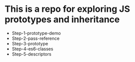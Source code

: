 <h1>This is a repo for exploring JS prototypes and inheritance</h1>

- Step-1-prototype-demo
- Step-2-pass-reference
- Step-3-prototype
- Step-4-es6-classes
- Step-5-descriptors
